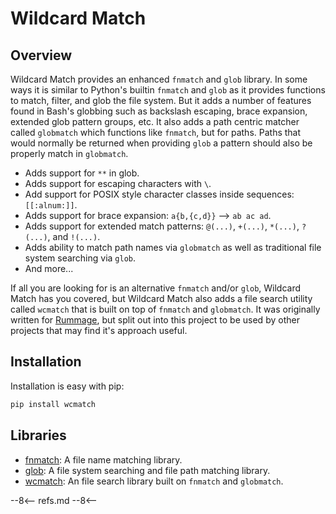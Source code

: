 # Wildcard Match

## Overview

Wildcard Match provides an enhanced `fnmatch` and `glob` library. In some ways it is similar to Python's builtin `fnmatch` and `glob` as it provides functions to match, filter, and glob the file system. But it adds a number of features found in Bash's globbing such as backslash escaping, brace expansion, extended glob pattern groups, etc. It also adds a path centric matcher called `globmatch` which functions like `fnmatch`, but for paths. Paths that would normally be returned when providing `glob` a pattern should also be properly match in `globmatch`.

- Adds support for `**` in glob.
- Adds support for escaping characters with `\`.
- Add support for POSIX style character classes inside sequences: `[[:alnum:]]`.
- Adds support for brace expansion: `a{b,{c,d}}` --> `ab ac ad`.
- Adds support for extended match patterns: `@(...)`, `+(...)`, `*(...)`, `?(...)`, and `!(...)`.
- Adds ability to match path names via `globmatch` as well as traditional file system searching via `glob`.
- And more...

If all you are looking for is an alternative `fnmatch` and/or `glob`, Wildcard Match has you covered, but Wildcard Match also adds a file search utility called `wcmatch` that is built on top of `fnmatch` and `globmatch`. It was originally written for [Rummage](https://github.com/facelessuser/Rummage), but split out into this project to be used by other projects that may find it's approach useful.

## Installation

Installation is easy with pip:

```bash
pip install wcmatch
```

## Libraries

- [fnmatch](fnmatch): A file name matching library.
- [glob](glob): A file system searching and file path matching library.
- [wcmatch](wcmatch): An file search library built on `fnmatch` and `globmatch`.

--8<--
refs.md
--8<--
